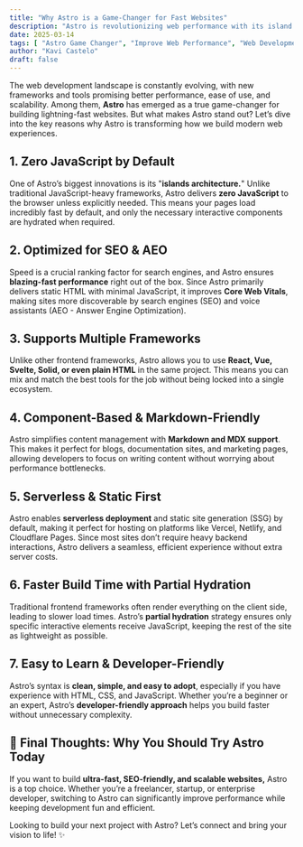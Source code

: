 ```yaml
---
title: "Why Astro is a Game-Changer for Fast Websites"
description: "Astro is revolutionizing web performance with its island architecture. Learn why it's the best choice for modern, high-speed websites."
date: 2025-03-14
tags: [ "Astro Game Changer", "Improve Web Performance", "Web Development with Astro", "Performance Optimization", "Serverless Deployment", "Static Site Generation", "High-Speed Websites", "Best Web Framework in 2025", "Web Performance Optimization", "Astro Framework" ]
author: "Kavi Castelo"
draft: false
---
```


The web development landscape is constantly evolving, with new frameworks and tools promising better performance, ease
of use, and scalability. Among them, **Astro** has emerged as a true game-changer for building lightning-fast websites. But
what makes Astro stand out? Let’s dive into the key reasons why Astro is transforming how we build modern web
experiences.

## 1. Zero JavaScript by Default

One of Astro’s biggest innovations is its "**islands architecture.**" Unlike traditional JavaScript-heavy frameworks, Astro
delivers **zero JavaScript** to the browser unless explicitly needed. This means your pages load incredibly fast by default,
and only the necessary interactive components are hydrated when required.

## 2. Optimized for SEO & AEO

Speed is a crucial ranking factor for search engines, and Astro ensures **blazing-fast performance** right out of the box.
Since Astro primarily delivers static HTML with minimal JavaScript, it improves **Core Web Vitals**, making sites more
discoverable by search engines (SEO) and voice assistants (AEO - Answer Engine Optimization).

## 3. Supports Multiple Frameworks

Unlike other frontend frameworks, Astro allows you to use **React, Vue, Svelte, Solid, or even plain HTML** in the same
project. This means you can mix and match the best tools for the job without being locked into a single ecosystem.

## 4. Component-Based & Markdown-Friendly

Astro simplifies content management with **Markdown and MDX support**. This makes it perfect for blogs, documentation sites,
and marketing pages, allowing developers to focus on writing content without worrying about performance bottlenecks.

## 5. Serverless & Static First

Astro enables **serverless deployment** and static site generation (SSG) by default, making it perfect for hosting on
platforms like Vercel, Netlify, and Cloudflare Pages. Since most sites don’t require heavy backend interactions, Astro
delivers a seamless, efficient experience without extra server costs.

## 6. Faster Build Time with Partial Hydration

Traditional frontend frameworks often render everything on the client side, leading to slower load times. Astro’s
**partial hydration** strategy ensures only specific interactive elements receive JavaScript, keeping the rest of the site
as lightweight as possible.

## 7. Easy to Learn & Developer-Friendly

Astro’s syntax is **clean, simple, and easy to adopt**, especially if you have experience with HTML, CSS, and JavaScript.
Whether you’re a beginner or an expert, Astro’s **developer-friendly approach** helps you build faster without unnecessary
complexity.

## 🚀 Final Thoughts: Why You Should Try Astro Today

If you want to build **ultra-fast, SEO-friendly, and scalable websites,** Astro is a top choice. Whether you’re a
freelancer, startup, or enterprise developer, switching to Astro can significantly improve performance while keeping
development fun and efficient.

Looking to build your next project with Astro? Let’s connect and bring your vision to life! ✨
